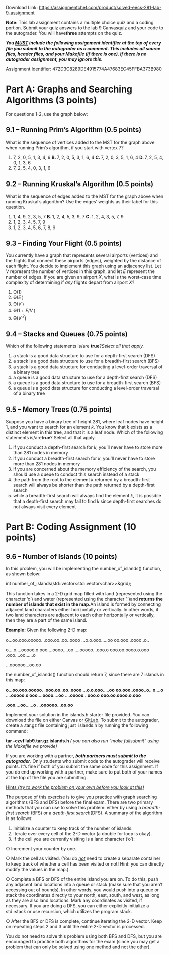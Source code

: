 Download Link: https://assignmentchef.com/product/solved-eecs-281-lab-9-assignment
<br>






<strong>Note: ​</strong>This lab assignment contains a multiple choice quiz and a coding portion. Submit your quiz answers to the​  lab​          9​ Canvas​ ​quiz and your code to the autograder.​ ​You​ ​will​ ​have​ ​<strong>three​</strong> ​attempts on the quiz.




<sup> </sup><strong><em>You ​<u>MUST</u> include the following assignment identifier at the top of every file you submit to the autograder as a comment. This includes all source files, header files, and your Makefile (if there is one). If there is no autograder assignment, you may ignore this.</em></strong>

Assignment Identifier: 472D3C8289DE4915774A47683EC45FFBA373B980







<strong> </strong>

<h1>Part A: Graphs and Searching Algorithms (3 points)</h1>

<strong> </strong>




For questions 1-2, use the graph below:

<h2>9.1 – Running Prim’s Algorithm (0.5 points)</h2>

<strong> </strong>

What is the sequence of vertices added to the MST for the graph above when running Prim’s algorithm, if you start with vertex 7?

<ol>

 <li>7, 2, 0, 5, 1, 3, 4, 6 <strong>B. </strong>7, 2, 0, 5, 3, 1, 6, 4 <strong>C. </strong>7, 2, 0, 3, 5, 1, 6, 4 <strong>D. </strong>7, 2, 5, 4, 0, 1, 3, 6</li>

 <li>7, 2, 5, 4, 0, 3, 1, 6</li>

</ol>




<h2>9.2 – Running Kruskal’s Algorithm (0.5 points)</h2>

<strong> </strong>

What is the sequence of edges added to the MST for the graph above when running Kruskal’s algorithm? Use the edges’ weights as their label for this question.

<ol>

 <li>1, 4, 9, 2, 3, 5, 7 <strong>B. </strong>1, 2, 4, 5, 3, 9, 7 <strong>C. </strong>1, 2, 4, 3, 5, 7, 9</li>

 <li>1, 2, 3, 4, 5, 7, 9</li>

 <li>1, 2, 3, 4, 5, 6, 7, 8, 9</li>

</ol>

<h2>9.3 – Finding Your Flight (0.5 points)</h2>

<strong> </strong>

You currently have a graph that represents several airports (vertices) and the flights that connect these airports (edges), weighted by the distance of each flight. You decide to implement this graph using an adjacency list. Let ​<em>V</em> represent the number of vertices in this graph, and let ​<em>E</em> represent the number of edges. If you are given an airport ​<em>X​</em>, what is the worst-case time complexity of determining if ​<em>any​</em> flights depart from airport ​<em>X​</em>?

<ol>

 <li>Θ(1)</li>

 <li>Θ(<em>E​</em>​<em><sub> ​</sub></em>)</li>

 <li>Θ(<em>V​</em>​<em><sub> ​</sub></em>)</li>

 <li>Θ(1 + ​<em>E​</em>/​<em>V​</em><em><sub> ​</sub></em>)</li>

 <li>Θ(<em>V​</em>​<em><sup> ​2</sup></em>)<em><sup>​</sup></em></li>

</ol>




<h2>9.4 – Stacks and Queues (0.75 points)</h2>

<strong> </strong>

Which of the following statements is/are ​<strong>true​</strong>? ​<em>Select all that apply. </em>

<ol>

 <li>a stack is a good data structure to use for a depth-first search (DFS)</li>

 <li>a stack is a good data structure to use for a breadth-first search (BFS)</li>

 <li>a stack is a good data structure for conducting a level-order traversal of a binary tree</li>

 <li>a queue is a good data structure to use for a depth-first search (DFS)</li>

 <li>a queue is a good data structure to use for a breadth-first search (BFS)</li>

 <li>a queue is a good data structure for conducting a level-order traversal of a binary tree</li>

</ol>

<strong> </strong>

<h2>9.5 – Memory Trees (0.75 points)</h2>

<strong> </strong>

Suppose you have a binary tree of height 281, where leaf nodes have height 1, and you want to search for an element ​<em>k​</em>. You know that ​<em>k</em> exists as a distinct element in this tree, and that it is a leaf node. Which of the following statements is/are ​<strong>true​</strong>? Select all that apply.

<ol>

 <li>if you conduct a depth-first search for ​<em>k​</em>, you’ll never have to store more than 281 nodes in memory</li>

 <li>if you conduct a breadth-first search for ​<em>k​</em>, you’ll never have to store more than 281 nodes in memory</li>

 <li>if you are concerned about the memory efficiency of the search, you should use a queue to conduct this search instead of a stack</li>

 <li>the path from the root to the element ​<em>k</em> returned by a breadth-first search will always be shorter than the path returned by a depth-first search</li>

 <li>while a breadth-first search will always find the element ​<em>k​</em>, it is possible that a depth-first search may fail to find ​<em>k​</em> since depth-first searches do not always visit every element</li>

</ol>




<strong> </strong>

<h1>Part B: Coding Assignment (10 points)</h1>

<h2>9.6 – Number of Islands (10 points)</h2>

<strong> </strong>

In this problem, you will be implementing the ​number_of_islands() function, as shown below:​




int​ number_of_islands​(​std​::​vector​&lt;​std​::​vector​&lt;char&gt;​&gt;&amp;​ grid​);




This function takes in a 2-D grid map filled with land (represented using the character ​’o’)​ and water (represented using the character ​’.’)​ and ​<strong>returns the number of islands that exist in the map. ​</strong>An island is formed by connecting adjacent land characters either horizontally or vertically. In other words, if two land characters are adjacent to each other horizontally or vertically, then they are a part of the same island.




<strong>Example: ​</strong>Given the following 2-D map:




o…oo.ooo.ooooo. .ooo.oo..oo..oooo …o.o.ooo…..oo oo.ooo..oooo..o..

o….o….ooooo.o ooo….oooo….oo ….ooooo…ooo.o ooo.oo.oooo.o.ooo .ooo….oo……o

…oooooo…oo.oo




the ​number_of_islands() function should return 7, since there are 7 islands in this map:​




<strong>o</strong>​…​<strong>oo</strong>​.​<strong>ooo</strong>​.​<strong>ooooo</strong>​. .​<strong>ooo</strong>​.​<strong>oo</strong>​..​<strong>oo</strong>​..​<strong>oooo</strong> …​<strong>o</strong>​.​<strong>o</strong>​.​<strong>ooo</strong>​…..​<strong>oo</strong> <strong>oo</strong>​.​<strong>ooo</strong>​..​<strong>oooo</strong>​..​<strong>o</strong>​.. <strong>o</strong>​….​<strong>o</strong>​….​<strong>ooooo</strong>​.​<strong>o </strong><strong>ooo</strong>​….​<strong>oooo</strong>​….​<strong>oo</strong> ….​<strong>ooooo</strong>​…​<strong>ooo</strong>​.​<strong>o</strong> <strong>ooo</strong>​.​<strong>oo</strong>​.​<strong>oooo</strong>​.​<strong>o</strong>​.​<strong>ooo</strong>

.​<strong>ooo</strong>​….​<strong>oo</strong>​……​<strong>o</strong> …​<strong>oooooo</strong>​…​<strong>oo</strong>​.​<strong>oo </strong>

<strong> </strong>

Implement your solution in the ​islands.h starter file provided. You can download the file on either Canvas or ​​  <a href="https://gitlab.umich.edu/eecs281/lab-9">GitLab</a>.​ To submit to the autograder, create a ​.tar.gz file containing just ​​        islands.h by running the following command:​




<strong>   tar -czvf lab9.tar.gz islands.h  </strong><em>(</em>​ <em>you can also run “make fullsubmit” using the Makefile we provide) </em>

<strong> </strong>

If you are working with a partner, ​<strong><em>both partners must submit to the autograder​</em></strong>.<em> ​</em>Only students who submit code to the autograder will receive points. It’s fine if both of you submit the same code for this assignment. If you do end up working with a partner, make sure to put both of your names at the top of the file you are submitting.




<u>Hints ​<em>(try to work the problem on your own before you look at this)</em></u>

The purpose of this exercise is to give you practice with graph searching algorithms (BFS and DFS) before the final exam. There are two primary methods that you can use to solve this problem: either by using a ​<em>breadth-first search</em> (BFS) or a ​<em>depth-first search​</em> (DFS). A summary of the algorithm is as follows:

<ol>

 <li>Initialize a counter to keep track of the number of islands.</li>

 <li>Iterate over every cell of the 2-D vector (a double ​for loop is okay).​</li>

 <li>If the cell you are currently visiting is a land character (​’o’):​</li>

</ol>

○ Increment your counter by one.

○ Mark the cell as visited. (You do <u>​<em>not</em></u><em> ​</em>need to create a separate container to keep track of whether a cell has been visited or not! Hint: you can directly modify the values in the map.)

○ Complete a BFS or DFS of the entire island you are on. To do this, push any adjacent land locations into a queue or stack (make sure that you aren’t accessing out of bounds). In other words, you would push into a queue or stack the coordinates directly to your north, east, south, and west, as long as they are also land locations. Mark any coordinates as visited, if necessary. If you are doing a DFS, you can either explicitly initialize a ​std::stack or use recursion, which utilizes the program stack.​

○ After the BFS or DFS is complete, continue iterating the 2-D vector. Keep on repeating steps 2 and 3 until the entire 2-D vector is processed.




You do not need to solve this problem using both BFS and DFS, but you are encouraged to practice both algorithms for the exam (since you may get a problem that can only be solved using one method and not the other).